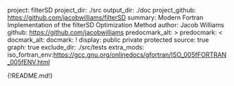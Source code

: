 project: filterSD
project_dir: ./src
output_dir: ./doc
project_github: https://github.com/jacobwilliams/filterSD
summary: Modern Fortran Implementation of the filterSD Optimization Method
author: Jacob Williams
github: https://github.com/jacobwilliams
predocmark_alt: >
predocmark: <
docmark_alt:
docmark: !
display: public
         private
         protected
source: true
graph: true
exclude_dir: ./src/tests
extra_mods: iso_fortran_env:https://gcc.gnu.org/onlinedocs/gfortran/ISO_005fFORTRAN_005fENV.html

{!README.md!}